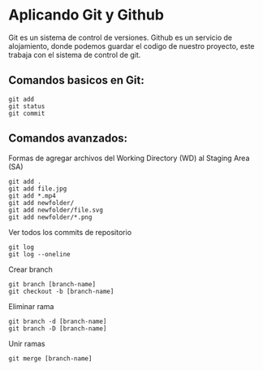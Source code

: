 # Aplicando Git y Github
Git es un sistema de control de versiones.
Github es un servicio de alojamiento, donde podemos guardar el codigo de nuestro proyecto, este trabaja con el sistema de control de git.

## Comandos basicos en Git:
```
git add
git status
git commit
```

## Comandos avanzados:

Formas de agregar archivos del Working Directory (WD) al Staging Area (SA)
```
git add .
git add file.jpg
git add *.mp4
git add newfolder/
git add newfolder/file.svg
git add newfolder/*.png
```

Ver todos los commits de repositorio
```
git log
git log --oneline
```

Crear branch
```
git branch [branch-name]
git checkout -b [branch-name]
```

Eliminar rama
```
git branch -d [branch-name]
git branch -D [branch-name]
```

Unir ramas
```
git merge [branch-name]
```

